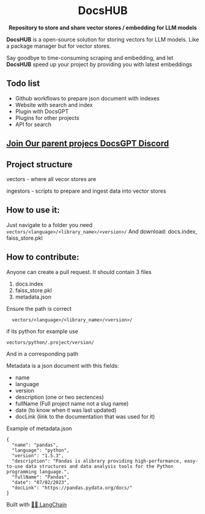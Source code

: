 <h1 align="center">
  DocsHUB 
</h1>

<p align="center">
  <strong>Repository to store and share vector stores / embedding for LLM models</strong>
</p>

<p align="left">
  <strong>DocsHUB</strong> is a open-source solution for storing vectors for LLM models. Like a package manager but for vector stores.
  
Say goodbye to time-consuming scraping and embedding, and let <strong>DocsHUB</strong> speed up your project by providing you with latest embeddings
</p>



## Todo list
- Github workflows to prepare json document with indexes
- Website with search and index
- Plugin with DocsGPT
- Plugins for other projects
- API for search




## [Join Our parent projecs DocsGPT Discord](https://discord.gg/n5BX8dh8rU)


## Project structure
vectors - where all vecor stores are

ingestors - scripts to prepare and ingest data into vector stores


## How to use it:
Just navigate to a folder you need ```vectors/<language>/<library_name>/<version>/```
And download:
docs.index, faiss_store.pkl

## How to contribute:
Anyone can create a pull request. It should contain 3 files
1. docs.index
2. faiss_store.pkl
3. metadata.json


Ensure the path is correct 
```
  vectors/<language>/<library_name>/<version>/
```

if its python for example use
```
vectors/python/.project/version/
```
And in a corresponding path

Metadata is a json document with this fields:
- name
- language
- version
- description (one or two sectences)
- fullName (Full project name not a slug name)
- date (to know when it was last updated)
- docLink (link to the documentation that was used for it)

Example of metadata.json
```
{
  "name": "pandas",
  "language": "python",
  "version": "1.5.3",
  "description": "Pandas is alibrary providing high-performance, easy-to-use data structures and data analysis tools for the Python programming language.",
  "fullName": "Pandas",
  "date": "07/02/2023",
  "docLink": "https://pandas.pydata.org/docs/"
}
```

Built with [🦜️🔗 LangChain](https://github.com/hwchase17/langchain)

